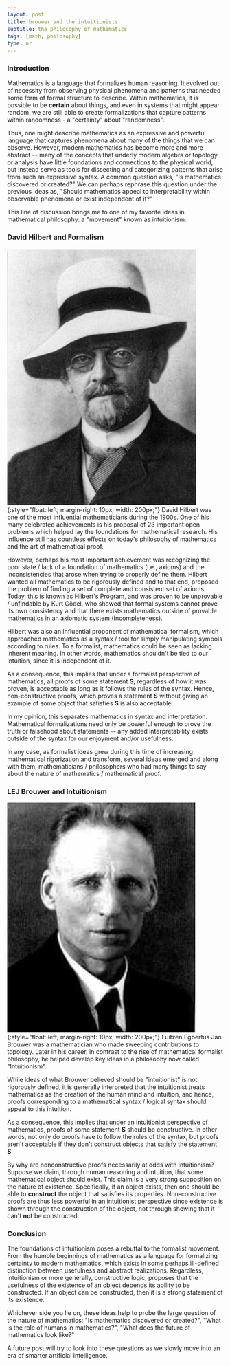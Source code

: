```yaml
---
layout: post
title: brouwer and the intuitionists
subtitle: the philosophy of mathematics
tags: [math, philosophy]
type: nr
---
```

### Introduction
Mathematics is a language that formalizes human reasoning. It evolved out of necessity from observing physical phenomena and patterns that needed some form of formal structure to describe. Within mathematics, it is possible to be **certain** about things, and even in systems that might appear random, we are still able to create formalizations that capture patterns within randomness - a "certainty" about "randomness". 

Thus, one might describe mathematics as an expressive and powerful language that captures phenomena about many of the things that we can observe. However, modern mathematics has become more and more abstract -- many of the concepts that underly modern algebra or topology or analysis have little foundations and connections to the physical world, but instead serve as tools for dissecting and categorizing patterns that arise from such an expressive syntax. A common question asks, "Is mathematics discovered or created?" We can perhaps rephrase this question under the previous ideas as, "Should mathematics appeal to interpretability within observable phenomena or exist independent of it?"

This line of discussion brings me to one of my favorite ideas in mathematical philosophy: a "movement" known as intuitionism. 

### David Hilbert and Formalism

![David Hilbert](../assets/hilbert.png){:style="float: left; margin-right: 10px; width: 200px;"}
David Hilbert was one of the most influential mathematicians during the 1900s. One of his many celebrated achievements is his proposal of 23 important open problems which helped lay the foundations for mathematical research. His influence still has countless effects on today's philosophy of mathematics and the art of mathematical proof. 

However, perhaps his most important achievement was recognizing the poor state / lack of a foundation of mathematics (i.e., axioms) and the inconsistencies that arose when trying to properly define them. Hilbert wanted all mathematics to be rigorously defined and to that end, proposed the problem of finding a set of complete and consistent set of axioms. Today, this is known as Hilbert's Program, and was proven to be unprovable / unfindable by Kurt Gödel, who showed that formal systems cannot prove its own consistency and that there exists mathematics outside of provable mathematics in an axiomatic system (Incompleteness). 

Hilbert was also an influential proponent of mathematical formalism, which approached mathematics as a syntax / tool for simply manipulating symbols according to rules. To a formalist, mathematics could be seen as lacking inherent meaning. In other words, mathematics shouldn't be tied to our intuition, since it is independent of it. 

As a consequence, this implies that under a formalist perspective of mathematics, all proofs of some statement **S**, regardless of how it was proven, is acceptable as long as it follows the rules of the syntax. Hence, non-constructive proofs, which proves a statement **S** without giving an example of some object that satisfies **S** is also acceptable. 

In my opinion, this separates mathematics in syntax and interpretation. Mathematical formalizations need only be powerful enough to prove the truth or falsehood about statements -- any added interpretability exists outside of the syntax for our enjoyment and/or usefulness.

In any case, as formalist ideas grew during this time of increasing mathematical rigorization and transform, several ideas emerged and along with them, mathematicians / philosophers who had many things to say about the nature of mathematics / mathematical proof. 

### LEJ Brouwer and Intuitionism
![Brouwer](../assets/brouwer.png){:style="float: left; margin-right: 10px; width: 200px;"}
Luitzen Egbertus Jan Brouwer was a mathematician who made sweeping contributions to topology. Later in his career, in contrast to the rise of mathematical formalist philosophy, he helped develop key ideas in a philosophy now called "Intuitionism". 

While ideas of what Brouwer believed should be "intuitionist" is not rigorously defined, it is generally interpreted that the intuitionist treats mathematics as the creation of the human mind and intuition, and hence, proofs corresponding to a mathematical syntax / logical syntax should appeal to this intuition. 

As a consequence, this implies that under an intuitionist perspective of mathematics, proofs of some statement **S** should be constructive. In other words, not only do proofs have to follow the rules of the syntax, but proofs aren't acceptable if they don't construct objects that satisfy the statement **S**. 

By why are nonconstructive proofs necessarily at odds with intuitionism? Suppose we claim, through human reasoning and intuition, that some mathematical object should exist. This claim is a very strong supposition on the nature of existence.
Specifically, if an object exists, then one should be able to **construct** the object that satisfies its properties. Non-constructive proofs are thus less powerful in an intuitionist perspective since existence is shown through the construction of the object, not through showing that it can't **not** be constructed. 

### Conclusion
The foundations of intuitionism poses a rebuttal to the formalist movement. From the humble beginnings of mathematics as a language for formalizing certainty to modern mathematics, which exists in some perhaps ill-defined distinction between usefulness and abstract realizations. Regardless, intuitionism or more generally, constructive logic, proposes that the usefulness of the existence of an object depends its ability to be constructed. If an object can be constructed, then it is a strong statement of its existence. 

Whichever side you lie on, these ideas help to probe the large question of the nature of mathematics: "Is mathematics discovered or created?", "What is the role of humans in mathematics?", "What does the future of mathematics look like?"

A future post will try to look into these questions as we slowly move into an era of smarter artificial intelligence. 